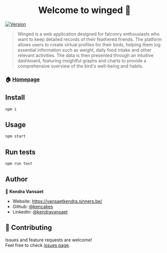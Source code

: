 <h1 align="center">Welcome to winged 👋</h1>
<p>
  <a href="https://www.npmjs.com/package/winged" target="_blank">
    <img alt="Version" src="https://img.shields.io/npm/v/winged.svg">
  </a>
</p>

> Winged is a web application designed for falconry enthousiasts who want to keep detailed records of their feathered friends. The platform allows users to create virtual profiles for their  birds, helping them log essential information such as weight, daily food intake and other relevant activities. The data is then presented through an intuitive dashboard, featuring insightful graphs and charts to provide a comprehensive overview of the bird's well-being and habits.

### 🏠 [Homepage](https://github.com/kencakes/winged.git)

## Install

```sh
npm i
```

## Usage

```sh
npm start
```

## Run tests

```sh
npm run test
```

## Author

👤 **Kendra Vansaet**

* Website: https://vansaetkendra.sinners.be/
* Github: [@kencakes](https://github.com/kencakes)
* LinkedIn: [@kendravansaet](https://linkedin.com/in/kendravansaet)

## 🤝 Contributing

Issues and feature requests are welcome!<br />Feel free to check [issues page](https://github.com/kencakes/winged/issues?q=is%3Aissue+is%3Aopen+sort%3Aupdated-desc). 

